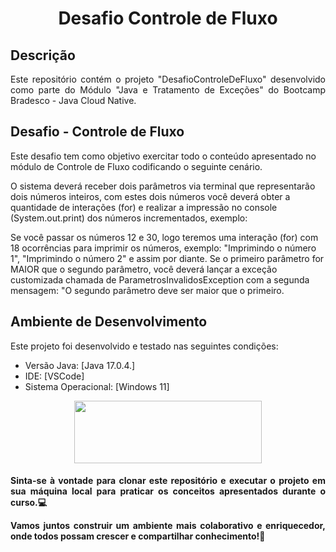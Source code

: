 

<h1 align="center"> Desafio Controle de Fluxo</h1>


## Descrição 
<p align="justify">
Este repositório contém o projeto "DesafioControleDeFluxo" desenvolvido como parte do Módulo "Java e Tratamento de Exceções" do Bootcamp Bradesco - Java Cloud Native.</p>

## Desafio - Controle de Fluxo

Este desafio tem como objetivo exercitar todo o conteúdo apresentado no módulo de Controle de Fluxo codificando o seguinte cenário.

O sistema deverá receber dois parâmetros via terminal que representarão dois números inteiros, com estes dois números você deverá obter a quantidade de interações (for) e realizar a impressão no console (System.out.print) dos números incrementados, exemplo:

Se você passar os números 12 e 30, logo teremos uma interação (for) com 18 ocorrências para imprimir os números, exemplo: "Imprimindo o número 1", "Imprimindo o número 2" e assim por diante.
Se o primeiro parâmetro for MAIOR que o segundo parâmetro, você deverá lançar a exceção customizada chamada de ParametrosInvalidosException com a segunda mensagem: "O segundo parâmetro deve ser maior que o primeiro.

## Ambiente de Desenvolvimento
Este projeto foi desenvolvido e testado nas seguintes condições:

* Versão Java: [Java 17.0.4.]
* IDE: [VSCode] 
* Sistema Operacional: [Windows 11] 

<p align="center">
  <img width="300" height="100" src="https://static.wixstatic.com/media/7a378f_5140deabd7d040378d740069cb692b87~mv2.png/v1/crop/x_0,y_10,w_1334,h_493/fill/w_568,h_208,al_c,q_85,usm_0.66_1.00_0.01,enc_auto/logo%20DIO.png">
</p>

<h4 align="justify">

Sinta-se à vontade para clonar este repositório e executar o projeto em sua máquina local para praticar os conceitos apresentados durante o curso.💻

Vamos juntos construir um ambiente mais colaborativo e enriquecedor, onde todos possam crescer e compartilhar conhecimento!🚀
